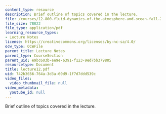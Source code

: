 ```yaml
---
content_type: resource
description: Brief outline of topics covered in the lecture.
file: /courses/12-800-fluid-dynamics-of-the-atmosphere-and-ocean-fall-2004/742b3656764a3d3a60d91f7d7ddd539c_lecture12.pdf
file_size: 78022
file_type: application/pdf
learning_resource_types:
- Lecture Notes
license: https://creativecommons.org/licenses/by-nc-sa/4.0/
ocw_type: OCWFile
parent_title: Lecture Notes
parent_type: CourseSection
parent_uid: e9bc603b-ee9e-6391-f123-9ed7bb379805
resourcetype: Document
title: lecture12.pdf
uid: 742b3656-764a-3d3a-60d9-1f7d7ddd539c
video_files:
  video_thumbnail_file: null
video_metadata:
  youtube_id: null
---
```

Brief outline of topics covered in the lecture.